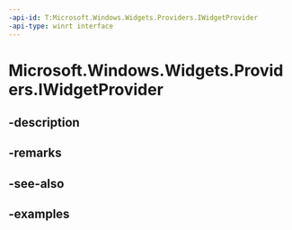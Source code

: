 ```yaml
---
-api-id: T:Microsoft.Windows.Widgets.Providers.IWidgetProvider
-api-type: winrt interface
---
```


# Microsoft.Windows.Widgets.Providers.IWidgetProvider

<!--
public interface IWidgetProvider
-->


## -description

## -remarks

## -see-also

## -examples


